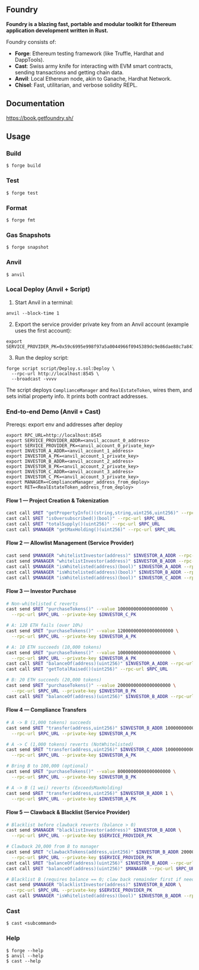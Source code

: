 ## Foundry

**Foundry is a blazing fast, portable and modular toolkit for Ethereum application development written in Rust.**

Foundry consists of:

- **Forge**: Ethereum testing framework (like Truffle, Hardhat and DappTools).
- **Cast**: Swiss army knife for interacting with EVM smart contracts, sending transactions and getting chain data.
- **Anvil**: Local Ethereum node, akin to Ganache, Hardhat Network.
- **Chisel**: Fast, utilitarian, and verbose solidity REPL.

## Documentation

https://book.getfoundry.sh/

## Usage

### Build

```shell
$ forge build
```

### Test

```shell
$ forge test
```

### Format

```shell
$ forge fmt
```

### Gas Snapshots

```shell
$ forge snapshot
```

### Anvil

```shell
$ anvil
```

### Local Deploy (Anvil + Script)

1. Start Anvil in a terminal:

```shell
anvil --block-time 1
```

2. Export the service provider private key from an Anvil account (example uses the first account):

```shell
export SERVICE_PROVIDER_PK=0x59c6995e998f97a5a0044966f0945389dc9e86dae88c7a8412f4603b6b78690d
```

3. Run the deploy script:

```shell
forge script script/Deploy.s.sol:Deploy \
  --rpc-url http://localhost:8545 \
  --broadcast -vvvv
```

The script deploys `ComplianceManager` and `RealEstateToken`, wires them, and sets initial property info. It prints both contract addresses.

### End-to-end Demo (Anvil + Cast)

Prereqs: export env and addresses after deploy

```shell
export RPC_URL=http://localhost:8545
export SERVICE_PROVIDER_ADDR=<anvil_account_0_address>
export SERVICE_PROVIDER_PK=<anvil_account_0_private_key>
export INVESTOR_A_ADDR=<anvil_account_1_address>
export INVESTOR_A_PK=<anvil_account_1_private_key>
export INVESTOR_B_ADDR=<anvil_account_2_address>
export INVESTOR_B_PK=<anvil_account_2_private_key>
export INVESTOR_C_ADDR=<anvil_account_3_address>
export INVESTOR_C_PK=<anvil_account_3_private_key>
export MANAGER=<ComplianceManager_address_from_deploy>
export RET=<RealEstateToken_address_from_deploy>
```

#### Flow 1 — Project Creation & Tokenization
```bash
cast call $RET "getPropertyInfo()(string,string,uint256,uint256)" --rpc-url $RPC_URL
cast call $RET "isOversubscribed()(bool)" --rpc-url $RPC_URL
cast call $RET "totalSupply()(uint256)" --rpc-url $RPC_URL
cast call $MANAGER "getMaxHolding()(uint256)" --rpc-url $RPC_URL
```

#### Flow 2 — Allowlist Management (Service Provider)
```bash
cast send $MANAGER "whitelistInvestor(address)" $INVESTOR_A_ADDR --rpc-url $RPC_URL --private-key $SERVICE_PROVIDER_PK
cast send $MANAGER "whitelistInvestor(address)" $INVESTOR_B_ADDR --rpc-url $RPC_URL --private-key $SERVICE_PROVIDER_PK
cast call $MANAGER "isWhitelisted(address)(bool)" $INVESTOR_A_ADDR --rpc-url $RPC_URL
cast call $MANAGER "isWhitelisted(address)(bool)" $INVESTOR_B_ADDR --rpc-url $RPC_URL
cast call $MANAGER "isWhitelisted(address)(bool)" $INVESTOR_C_ADDR --rpc-url $RPC_URL
```

#### Flow 3 — Investor Purchase
```bash
# Non-whitelisted C reverts
cast send $RET "purchaseTokens()" --value 1000000000000000000 \
  --rpc-url $RPC_URL --private-key $INVESTOR_C_PK

# A: 120 ETH fails (over 10%)
cast send $RET "purchaseTokens()" --value 120000000000000000000 \
  --rpc-url $RPC_URL --private-key $INVESTOR_A_PK

# A: 10 ETH succeeds (10,000 tokens)
cast send $RET "purchaseTokens()" --value 10000000000000000000 \
  --rpc-url $RPC_URL --private-key $INVESTOR_A_PK
cast call $RET "balanceOf(address)(uint256)" $INVESTOR_A_ADDR --rpc-url $RPC_URL
cast call $RET "getTotalRaised()(uint256)" --rpc-url $RPC_URL

# B: 20 ETH succeeds (20,000 tokens)
cast send $RET "purchaseTokens()" --value 20000000000000000000 \
  --rpc-url $RPC_URL --private-key $INVESTOR_B_PK
cast call $RET "balanceOf(address)(uint256)" $INVESTOR_B_ADDR --rpc-url $RPC_URL
```

#### Flow 4 — Compliance Transfers
```bash
# A -> B (1,000 tokens) succeeds
cast send $RET "transfer(address,uint256)" $INVESTOR_B_ADDR 1000000000000000000000 \
  --rpc-url $RPC_URL --private-key $INVESTOR_A_PK

# A -> C (1,000 tokens) reverts (NotWhitelisted)
cast send $RET "transfer(address,uint256)" $INVESTOR_C_ADDR 1000000000000000000000 \
  --rpc-url $RPC_URL --private-key $INVESTOR_A_PK

# Bring B to 100,000 (optional)
cast send $RET "purchaseTokens()" --value 80000000000000000000 \
  --rpc-url $RPC_URL --private-key $INVESTOR_B_PK

# A -> B (1 wei) reverts (ExceedsMaxHolding)
cast send $RET "transfer(address,uint256)" $INVESTOR_B_ADDR 1 \
  --rpc-url $RPC_URL --private-key $INVESTOR_A_PK
```

#### Flow 5 — Clawback & Blacklist (Service Provider)
```bash
# Blacklist before clawback reverts (balance > 0)
cast send $MANAGER "blacklistInvestor(address)" $INVESTOR_B_ADDR \
  --rpc-url $RPC_URL --private-key $SERVICE_PROVIDER_PK

# Clawback 20,000 from B to manager
cast send $RET "clawbackTokens(address,uint256)" $INVESTOR_B_ADDR 20000000000000000000000 \
  --rpc-url $RPC_URL --private-key $SERVICE_PROVIDER_PK
cast call $RET "balanceOf(address)(uint256)" $INVESTOR_B_ADDR --rpc-url $RPC_URL
cast call $RET "balanceOf(address)(uint256)" $MANAGER --rpc-url $RPC_URL

# Blacklist B (requires balance == 0; claw back remainder first if needed)
cast send $MANAGER "blacklistInvestor(address)" $INVESTOR_B_ADDR \
  --rpc-url $RPC_URL --private-key $SERVICE_PROVIDER_PK
cast call $MANAGER "isWhitelisted(address)(bool)" $INVESTOR_B_ADDR --rpc-url $RPC_URL
```

### Cast

```shell
$ cast <subcommand>
```

### Help

```shell
$ forge --help
$ anvil --help
$ cast --help
```
